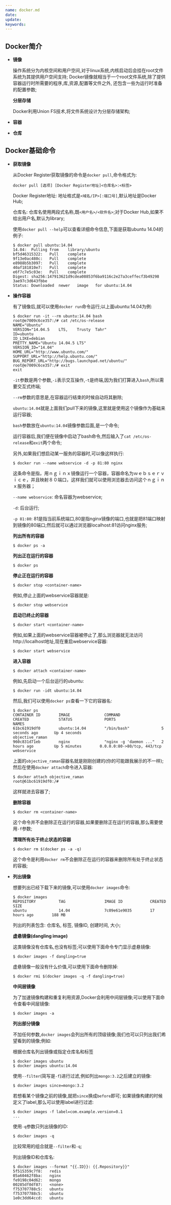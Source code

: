 ```yaml
---
name: docker.md
date:
update:
keywords:
---
```



Docker简介
----
* **镜像**
  
    操作系统分为内核空间和用户空间,对于linux系统,内核启动后会挂在root文件系统为其提供用户空间支持;
    Docker镜像就相当于一个root文件系统,除了提供容器运行时所需要的程序,库,资源,配置等文件之外,
    还包含一些为运行时准备的配置参数;
    
    **分层存储**
    
    Docker利用Union FS技术,将文件系统设计为分层存储架构;
  
* **容器**
* **仓库**

Docker基础命令
----
* **获取镜像**

    从Docker Register获取镜像的命令是`docker pull`,命令格式为:
    ```
    docker pull [选项] [Docker Register地址]<仓库名>:<标签>
    ```
    Docker Register地址: 地址格式是`<域名/IP>[:端口号]`,默认地址是Docker Hub;
    
    仓库名: 仓库名使用两段式名称,既`<用户名>/<软件名>`;对于Docker Hub,如果不给出用户名,默认为library;
    
    使用`docker pull --help`可以查看详细命令信息,下面是获取ubuntu 14.04的例子:
    ```
    $ docker pull ubuntu:14.04
    14.04:  Pulling from    library/ubuntu
    bf5d46315322:   Pull    complete
    9f13e0ac480c:   Pull    complete
    e8988b5b3097:   Pull    complete
    40af181810e7:   Pull    complete
    e6f7c7e5c03e:   Pull    complete
    Digest: sha256:147913621d9cdea08853f6ba9116c2e27a3ceffecf3b49298
    3ae97c3d643fbbe
    Status: Downloaded  newer   image   for ubuntu:14.04
    ```

* **操作容器**

    有了镜像后,就可以使用`docker run`命令运行;以上面ubuntu:14.04为例:
    ```
    $ docker run -it --rm ubuntu:14.04 bash
    root@e7009c6ce357:/# cat /etc/os-release
    NAME="Ubuntu"
    VERSION="14.04.5    LTS,    Trusty  Tahr"
    ID=ubuntu
    ID_LIKE=debian
    PRETTY_NAME="Ubuntu 14.04.5 LTS"
    VERSION_ID="14.04"
    HOME_URL="http://www.ubuntu.com/"
    SUPPORT_URL="http://help.ubuntu.com/"
    BUG_REPORT_URL="http://bugs.launchpad.net/ubuntu/"
    root@e7009c6ce357:/# exit
    exit
    ```
    `-it`参数是两个参数,`-i`表示交互操作,`-t`是终端,因为我们打算进入`bash`,所以需要交互式终端;
    
    `--rm`参数的意思是,在容器运行结束的时候自动将其删除;
    
    `ubuntu:14.04`就是上面我们pull下来的镜像,这里就是使用这个镜像作为基础来运行容器;
    
    `bash`参数放在`ubuntu:14.04`镜像参数后面,是一个命令;
    
    运行容器后,我们便在镜像中启动了bash命令,然后输入了`cat /etc/os-release`和`exit`两个命令;

    另外,如果我们想启动某一服务的容器时,可以像这样执行:
    ```
    $ docker run --name webservice -d -p 81:80 nginx
    ```
    这条命令是指，用ｎｇｉｎｘ镜像运行一个容器，容器命名为ｗｅｂｓｅｒｖｉｃｅ，并且映射８０端口，这样我们就可以使用浏览器去访问这个ｎｇｉｎｘ服务器；
    
    `--name webservice`: 命名容器为webservice;
    
    `-d`: 后台运行;
    
    `-p 81:80`: 81是指当前系统端口,80是指nginx镜像的端口,也就是把81端口映射到镜像的80端口;然后就可以通过浏览器localhost:81访问nginx服务;
    
    
    **列出所有的容器**
    ```
    $ docker ps -a
    ```
    
    **列出正在运行的容器**
    ```
    $ docker ps
    ```

    **停止正在运行的容器**
    ```
    $ docker stop <container-name>
    ```
    例如,停止上面的webservice容器就是:
    ```
    $ docker stop webservice
    ```
    
    **启动已终止的容器**    
    ```
    $ docker start <container-name>
    ```
    例如,如果上面的webservice容器被停止了,那么浏览器就无法访问http://localhost地址,现在重启webservice容器:
    ```
    $ docker start webservice
    ```
    
    **进入容器**
    ```
    $ docker attach <container-name>
    ```
    例如,先启动一个后台运行的ubuntu:
    ```
    $ docker run -idt ubuntu:14.04
    ```
    然后,我们可以使用`docker ps`查看一下它的容器名:
    ```
    $ docker ps
    CONTAINER ID        IMAGE               COMMAND                  CREATED             STATUS              PORTS                         NAMES
    61bc61919df0        ubuntu:14.04        "/bin/bash"              5 seconds ago       Up 4 seconds                                      objective_raman
    960c831d71eb        nginx               "nginx -g 'daemon ..."   2 hours ago         Up 5 minutes        0.0.0.0:80->80/tcp, 443/tcp   webservice
    ```
    上面的`objective_raman`容器名就是刚刚创建的(你的可能跟我展示的不一样);然后在使用`docker attach`命令进入容器:
    ```
    $ docker attach objective_raman
    root@61bc61919df0:/#
    ```
    这样就进去容器了;
    
    **删除容器**
    ```
    $ docker rm <container-name>
    ```
    这个命令并不会删除正在运行的容器,如果要删除正在运行的容器,那么需要使用`-f`参数;
    
    **清理所有处于终止状态的容器**
    ```
    $ docker rm $(docker ps -a -q)
    ```
    这个命令是利用`docker rm`不会删除正在运行的容器来删除所有处于终止状态的容器;
    
* **列出镜像**
 
    想要列出已经下载下来的镜像,可以使用`docker images`命令:
    ```
    $ docker images
    REPOSITORY          TAG                 IMAGE ID            CREATED             SIZE
    ubuntu              14.04               7c09e61e9035        17 hours ago        188 MB
    ```
    列出的列表包含: 仓库名, 标签, 镜像ID, 创建时间, 大小;
    
    **虚悬镜像(dangling image)**
    
    这类镜像没有仓库名,也没有标签;可以使用下面命令专门显示虚悬镜像:
    ```
    $ docker images -f dangling=true
    ```
    虚悬镜像一般没有什么价值,可以使用下面命令删除掉:
    ```
    $ docker rmi $(docker images -q -f dangling=true)
    ```
    
    **中间层镜像**
    
    为了加速镜像构建和重复利用资源,Docker会利用中间层镜像;可以使用下面命令查看中间层镜像:
    ```
    $ docker images -a
    ```
    
    **列出部分镜像**
    
    不加任何参数,`docker images`会列出所有的顶级镜像;我们也可以只列出我们希望看到的镜像;例如:
    
    根据仓库名列出镜像或指定仓库名和标签
    ```
    $ docker images ubuntu
    $ docker images ubuntu:14.04
    ```
    
    使用`--filter`(简写是`-f`)进行过滤,例如列出`mongo:3.2`之后建立的镜像:
    ```
    $ docker images since=mongo:3.2
    ```
    若想看某个镜像之前的镜像,就把`since`换成`before`即可;
    如果镜像构建的时候定义了label,那么可以使用label进行过滤:
    ```
    $ docker images -f label=com.example.version=0.1
    ...
    ```
    
    使用`-q`参数只列出镜像的ID:
    ```
    $ docker images -q
    ```
    比较常用的组合就是`--filter`和`-q`;
    
    列出镜像ID和仓库名:
    ```
    $ docker images --format "{{.ID}}: {{.Repository}}"
    5f515359c7f8:   redis
    05a60462f8ba:   nginx
    fe9198c04d62:   mongo
    00285df0df87:   <none>
    f753707788c5:   ubuntu
    f753707788c5:   ubuntu
    1e0c3dd64ccd:   ubuntu
    ```
